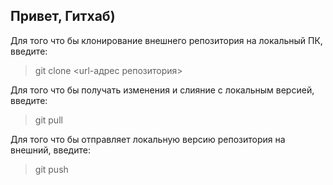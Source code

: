 ## Привет, Гитхаб)

Для того что бы клонирование внешнего репозитория на  локальный ПК, введите:  
> git clone <url-адрес репозитория>  

Для того что бы получать изменения и слияние с локальным версией, введите:  
> git pull   

Для того что бы отправляет локальную версию репозитория на внешний, введите:  
> git push
